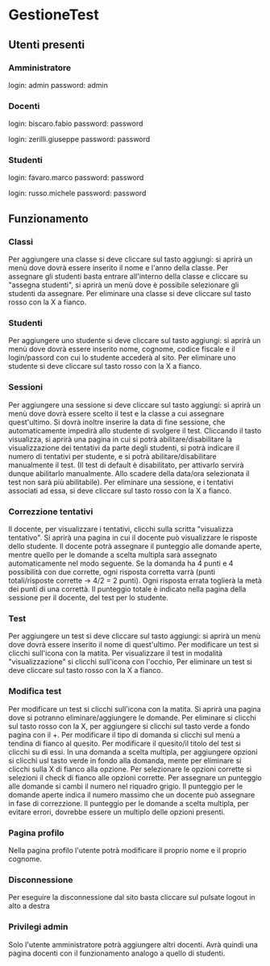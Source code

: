 # GestioneTest

## Utenti presenti

### Amministratore
login: admin         password: admin


### Docenti
login: biscaro.fabio        password: password

login: zerilli.giuseppe       password: password


### Studenti
login: favaro.marco         password: password

login: russo.michele        password: password

## Funzionamento
### Classi
Per aggiungere una classe si deve cliccare sul tasto aggiungi: si aprirà un menù dove dovrà essere inserito il nome e l'anno della classe.
Per assegnare gli studenti basta entrare all'interno della classe e cliccare su "assegna studenti", si aprirà un menù dove è possibile selezionare gli studenti da assegnare.
Per eliminare una classe si deve cliccare sul tasto rosso con la X a fianco.

### Studenti
Per aggiungere uno studente si deve cliccare sul tasto aggiungi: si aprirà un menù dove dovrà essere inserito nome, cognome, codice fiscale e il login/passord con cui lo studente accederà al sito.
Per eliminare uno studente si deve cliccare sul tasto rosso con la X a fianco.

### Sessioni
Per aggiungere una sessione si deve cliccare sul tasto aggiungi: si aprirà un menù dove dovrà essere scelto il test e la classe a cui assegnare quest'ultimo. Si dovrà inoltre inserire la data di fine sessione, che automaticamente impedirà allo studente di svolgere il test.
Cliccando il tasto visualizza, si aprirà una pagina in cui si potrà abilitare/disabilitare la visualizzazione dei tentativi da parte degli studenti, si potrà indicare il numero di tentativi per studente, e si potrà abilitare/disabilitare manualmente il test. (Il test di default è disabilitato, per attivarlo servirà dunque abilitarlo manualmente. Allo scadere della data/ora selezionata il test non sarà più abilitabile).
Per eliminare una sessione, e i tentativi associati ad essa, si deve cliccare sul tasto rosso con la X a fianco.

### Correzzione tentativi
Il docente, per visualizzare i tentativi, clicchi sulla scritta "visualizza tentativo". Si aprirà una pagina in cui il docente può visualizzare le risposte dello studente. Il docente potrà assegnare il punteggio alle domande aperte, mentre quello per le domande a scelta multipla sarà assegnato automaticamente nel modo seguente. Se la domanda ha 4 punti e 4 possibilità con due corrette, ogni risposta corretta varrà (punti totali/risposte corrette -> 4/2 = 2 punti). Ogni risposta errata toglierà la metà dei punti di una correttà.
Il punteggio totale è indicato nella pagina della sessione per il docente, del test per lo studente.

### Test
Per aggiungere un test si deve cliccare sul tasto aggiungi: si aprirà un menù dove dovrà essere inserito il nome di quest'ultimo.
Per modificare un test si clicchi sull'icona con la matita. Per visualizzare il test in modalità "visualizzazione" si clicchi sull'icona con l'occhio,
Per eliminare un test si deve cliccare sul tasto rosso con la X a fianco.

### Modifica test
Per modificare un test si clicchi sull'icona con la matita. Si aprirà una pagina dove si potranno eliminare/aggiungere le domande.
Per eliminare si clicchi sul tasto rosso con la X, per aggiungere si clicchi sul tasto verde a fondo pagina con il +.
Per modificare il tipo di domanda si clicchi sul menù a tendina di fianco al quesito. 
Per modificare il quesito/il titolo del test si clicchi su di essi. 
In una domanda a scelta multipla, per aggiungere opzioni si clicchi usl tasto verde in fondo alla domanda, mente per eliminare si clicchi sulla X di fianco alla opzione. Per selezionare le opzioni corrette si selezioni il check di fianco alle opzioni corrette.
Per assegnare un punteggio alle domande si cambi il numero nel riquadro grigio.
Il punteggio per le domande aperte indica il numero massimo che un docente può assegnare in fase di correzzione.
Il punteggio per le domande a scelta multipla, per evitare errori, dovrebbe essere un multiplo delle opzioni presenti.

### Pagina profilo
Nella pagina profilo l'utente potrà modificare il proprio nome e il proprio cognome.

### Disconnessione
Per eseguire la disconnessione dal sito basta cliccare sul pulsate logout in alto a destra

### Privilegi admin
Solo l'utente amministratore potrà aggiungere altri docenti. Avrà quindi una pagina docenti con il funzionamento analogo a quello di studenti.
